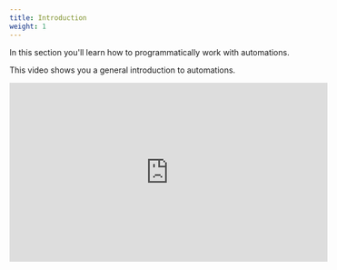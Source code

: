 ```yaml
---
title: Introduction
weight: 1
---
```


In this section you'll learn how to programmatically work with automations.

This video shows you a general introduction to automations.

<iframe width="560" height="315" src="https://www.youtube.com/embed/pZgwdF2tOxU" title="YouTube video player" frameborder="0" allow="accelerometer; autoplay; clipboard-write; encrypted-media; gyroscope; picture-in-picture" allowfullscreen></iframe>

